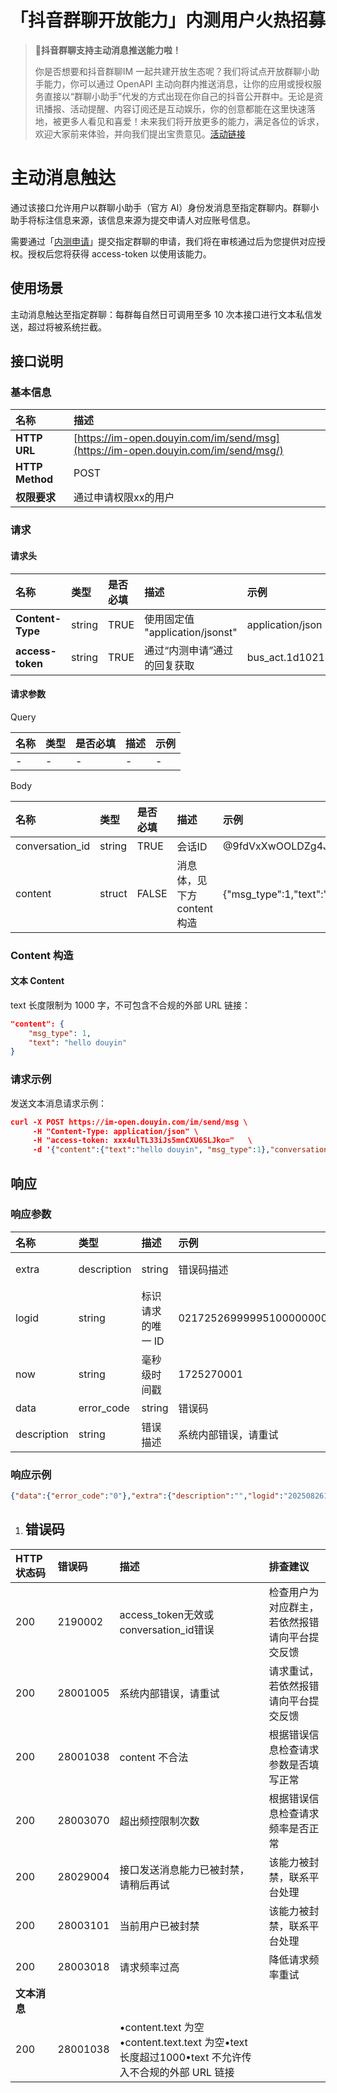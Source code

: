 # 「抖音群聊开放能力」内测用户火热招募

>  **🎺抖音群聊支持主动消息推送能力啦！**
>
> 你是否想要和抖音群聊IM  一起共建开放生态呢？我们将试点开放群聊小助手能力，你可以通过 OpenAPI 主动向群内推送消息，让你的应用或授权服务直接以“群聊小助手”代发的方式出现在你自己的抖音公开群中。无论是资讯播报、活动提醒、内容订阅还是互动娱乐，你的创意都能在这里快速落地，被更多人看见和喜爱！未来我们将开放更多的能力，满足各位的诉求，欢迎大家前来体验，并向我们提出宝贵意见。[活动链接](https://bytedance.larkoffice.com/docx/ZK5IdZalgoawkPxWkIuca5pPn8U)

# 主动消息触达

通过该接口允许用户以群聊小助手（官方 AI）身份发消息至指定群聊内。群聊小助手将标注信息来源，该信息来源为提交申请人对应账号信息。

需要通过「[内测申请](https://wj.toutiao.com/q/360631/38vmO229/965f/#/)」提交指定群聊的申请，我们将在审核通过后为您提供对应授权。授权后您将获得 access-token 以使用该能力。

## 使用场景

主动消息触达至指定群聊：每群每自然日可调用至多 10 次本接口进行文本私信发送，超过将被系统拦截。

## 接口说明

### 基本信息

| **名称**        | **描述**                                                     |
| :-------------- | :----------------------------------------------------------- |
| **HTTP URL**    | [https://im-open.douyin.com/im/send/msg](https://im-open.douyin.com/im/send/msg/) |
| **HTTP Method** | POST                                                         |
| **权限要求**    | 通过申请权限xx的用户                                         |

### 请求

#### 请求头

| **名称**         | **类型** | **是否必填** | **描述**                        | 示例                                                         |
| :--------------- | :------- | :----------- | :------------------------------ | :----------------------------------------------------------- |
| **Content-Type** | string   | TRUE         | 使用固定值 "application/jsonst" | application/json                                             |
| **access-token** | string   | TRUE         | 通过“内测申请”通过的回复获取    | bus_act.1d1021d2aee3d41fee2d2adfwdf56badMFZnrhFhfWotu3Ecuiuka27L56lr |

#### 请求参数

Query

| **名称** | **类型** | **是否必填** | **描述** | **示例** |
| :------- | :------- | :----------- | :------- | :------- |
| -        | -        | -            | -        | -        |

Body

| **名称**        | **类型** | **是否必填** | **描述**                    | **示例**                                                     |
| :-------------- | :------- | :----------- | :-------------------------- | :----------------------------------------------------------- |
| conversation_id | string   | TRUE         | 会话ID                      | @9fdVxXwOOLDZg4JyKuOM0+Qc7912foPP+BPpJ3qw2uLFARa/H760zdRmYqig357zEBqu7zZ/C7rfG4tqP82908PQ== |
| content         | struct   | FALSE        | 消息体，见下方 content 构造 | {"msg_type":1,"text":"文本消息"}                             |

### Content 构造

#### 文本 Content

text 长度限制为 1000 字，不可包含不合规的外部 URL 链接：

```JSON
"content": { 
    "msg_type": 1,
    "text": "hello douyin"
}
```

### 请求示例

发送文本消息请求示例：

```JSON
curl -X POST https://im-open.douyin.com/im/send/msg \
     -H "Content-Type: application/json" \
     -H "access-token: xxx4ulTL33iJs5mnCXU6SLJko="   \
     -d '{"content":{"text":"hello douyin", "msg_type":1},"conversation_id":"xxxxxxx"}'
```

## 响应

### 响应参数

| **名称**    | **类型**    | **描述**          | **示例**                                              |                      |
| :---------- | :---------- | :---------------- | :---------------------------------------------------- | -------------------- |
| extra       | description | string            | 错误码描述                                            | 系统内部错误，请重试 |
| logid       | string      | 标识请求的唯一 ID | 02172526999995100000000000000000000ffff0a7aab6399e422 |                      |
| now         | string      | 毫秒级时间戳      | 1725270001                                            |                      |
| data        | error_code  | string            | 错误码                                                | 28001005             |
| description | string      | 错误描述          | 系统内部错误，请重试                                  |                      |

### 响应示例

```JSON
{"data":{"error_code":"0"},"extra":{"description":"","logid":"202508261809564DC76251A2CCA90A900","now":"1756202996200"}}
```

1. ## 错误码

| **HTTP 状态码** | **错误码** | **描述**                                                     | **排查建议**                                   |
| :-------------- | :--------- | :----------------------------------------------------------- | :--------------------------------------------- |
| 200             | 2190002    | access_token无效或conversation_id错误                        | 检查用户为对应群主，若依然报错请向平台提交反馈 |
| 200             | 28001005   | 系统内部错误，请重试                                         | 请求重试，若依然报错请向平台提交反馈           |
| 200             | 28001038   | content 不合法                                               | 根据错误信息检查请求参数是否填写正常           |
| 200             | 28003070   | 超出频控限制次数                                             | 根据错误信息检查请求频率是否正常               |
| 200             | 28029004   | 接口发送消息能力已被封禁，请稍后再试                         | 该能力被封禁，联系平台处理                     |
| 200             | 28003101   | 当前用户已被封禁                                             | 该能力被封禁，联系平台处理                     |
| 200             | 28003018   | 请求频率过高                                                 | 降低请求频率重试                               |
| **文本消息**    |            |                                                              |                                                |
| 200             | 28001038   | •content.text 为空•content.text.text 为空•text 长度超过1000•text 不允许传入不合规的外部 URL 链接 |                                                |
